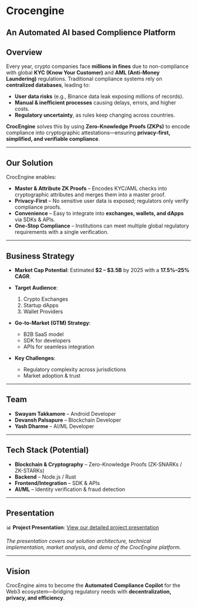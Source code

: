 # Crocengine
## An Automated AI based Complience Platform


## Overview

Every year, crypto companies face **millions in fines** due to non-compliance with global **KYC (Know Your Customer)** and **AML (Anti-Money Laundering)** regulations. Traditional compliance systems rely on **centralized databases**, leading to:

* **User data risks** (e.g., Binance data leak exposing millions of records).
* **Manual & inefficient processes** causing delays, errors, and higher costs.
* **Regulatory uncertainty**, as rules keep changing across countries.

**CrocEngine** solves this by using **Zero-Knowledge Proofs (ZKPs)** to encode compliance into cryptographic attestations—ensuring **privacy-first, simplified, and verifiable compliance**.

---

## Our Solution

CrocEngine enables:

* **Master & Attribute ZK Proofs** – Encodes KYC/AML checks into cryptographic attributes and merges them into a master proof.
* **Privacy-First** – No sensitive user data is exposed; regulators only verify compliance proofs.
* **Convenience** – Easy to integrate into **exchanges, wallets, and dApps** via SDKs & APIs.
* **One-Stop Compliance** – Institutions can meet multiple global regulatory requirements with a single verification.

---

## Business Strategy

* **Market Cap Potential**: Estimated **$2 – $3.5B** by 2025 with a **17.5%–25% CAGR**.

* **Target Audience**:

  1. Crypto Exchanges
  2. Startup dApps
  3. Wallet Providers

* **Go-to-Market (GTM) Strategy**:

  * B2B SaaS model
  * SDK for developers
  * APIs for seamless integration

* **Key Challenges**:

  * Regulatory complexity across jurisdictions
  * Market adoption & trust

---

## Team

* **Swayam Takkamore** – Android Developer
* **Devansh Palsapure** – Blockchain Developer
* **Yash Dharme** – AI/ML Developer

---

## Tech Stack (Potential)

* **Blockchain & Cryptography** – Zero-Knowledge Proofs (ZK-SNARKs / ZK-STARKs)
* **Backend** – Node.js / Rust
* **Frontend/Integration** – SDK & APIs
* **AI/ML** – Identity verification & fraud detection

---

## Presentation

📊 **Project Presentation**: [View our detailed project presentation](./ppt/CrocEngine.pdf)

*The presentation covers our solution architecture, technical implementation, market analysis, and demo of the CrocEngine platform.*

---

## Vision

CrocEngine aims to become the **Automated Compliance Copilot** for the Web3 ecosystem—bridging regulatory needs with **decentralization, privacy, and efficiency**.

